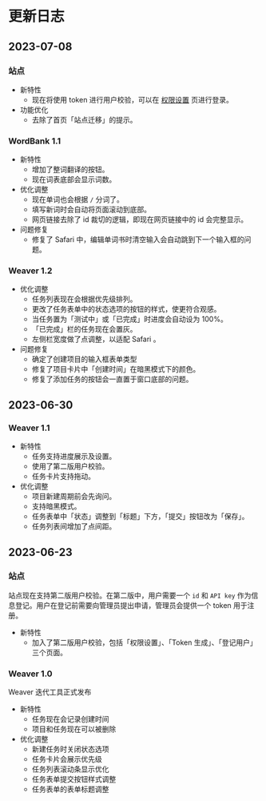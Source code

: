 # 更新日志

## 2023-07-08

### 站点

-   新特性
    -   现在将使用 token 进行用户校验，可以在 [权限设置](https://blog.talaxy.cn/user) 页进行登录。
-   功能优化
    -   去除了首页「站点迁移」的提示。

### WordBank 1.1

-   新特性
    -   增加了整词翻译的按钮。
    -   现在词表底部会显示词数。
-   优化调整
    -   现在单词也会根据 `/` 分词了。
    -   填写新词时会自动将页面滚动到底部。
    -   网页链接去除了 id 裁切的逻辑，即现在网页链接中的 id 会完整显示。
-   问题修复
    -   修复了 Safari 中，编辑单词书时清空输入会自动跳到下一个输入框的问题。

### Weaver 1.2

-   优化调整
    -   任务列表现在会根据优先级排列。
    -   更改了任务表单中的状态选项的按钮的样式，使更符合观感。
    -   当任务置为「测试中」或「已完成」时进度会自动设为 100%。
    -   「已完成」栏的任务现在会置灰。
    -   左侧栏宽度做了点调整，以适配 Safari 。
-   问题修复
    -   确定了创建项目的输入框表单类型
    -   修复了项目卡片中「创建时间」在暗黑模式下的颜色。
    -   修复了添加任务的按钮会一直置于窗口底部的问题。

## 2023-06-30

### Weaver 1.1

-   新特性
    -   任务支持进度展示及设置。
    -   使用了第二版用户校验。
    -   任务卡片支持拖动。
-   优化调整
    -   项目新建周期前会先询问。
    -   支持暗黑模式。
    -   任务表单中「状态」调整到「标题」下方，「提交」按钮改为「保存」。
    -   任务列表间增加了点间距。

## 2023-06-23

### 站点

站点现在支持第二版用户校验。在第二版中，用户需要一个 `id` 和 `API key` 作为信息登记。用户在登记前需要向管理员提出申请，管理员会提供一个 token 用于注册。

-   新特性
    -   加入了第二版用户校验，包括「权限设置」、「Token 生成」、「登记用户」三个页面。

### Weaver 1.0

Weaver 迭代工具正式发布

-   新特性
    -   任务现在会记录创建时间
    -   项目和任务现在可以被删除
-   优化调整
    -   新建任务时关闭状态选项
    -   任务卡片会展示优先级
    -   任务列表滚动条显示优化
    -   任务表单提交按钮样式调整
    -   任务表单的表单标题调整
